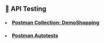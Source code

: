 ## :rocket: API Testing
### <li> [Postman Collection: DemoShopping](https://www.postman.com/cryosat-engineer-76795756/my-workspace/collection/31s1qgg/demoshopping?action=share&creator=36581595&active-environment=36581595-b126e0fb-020f-49e1-91ed-e12687c6cb8f)
### <li> [Postman Autotests](https://github.com/daryam1408/api/blob/main/DemoShopping%20Postman%20Collection.json)
